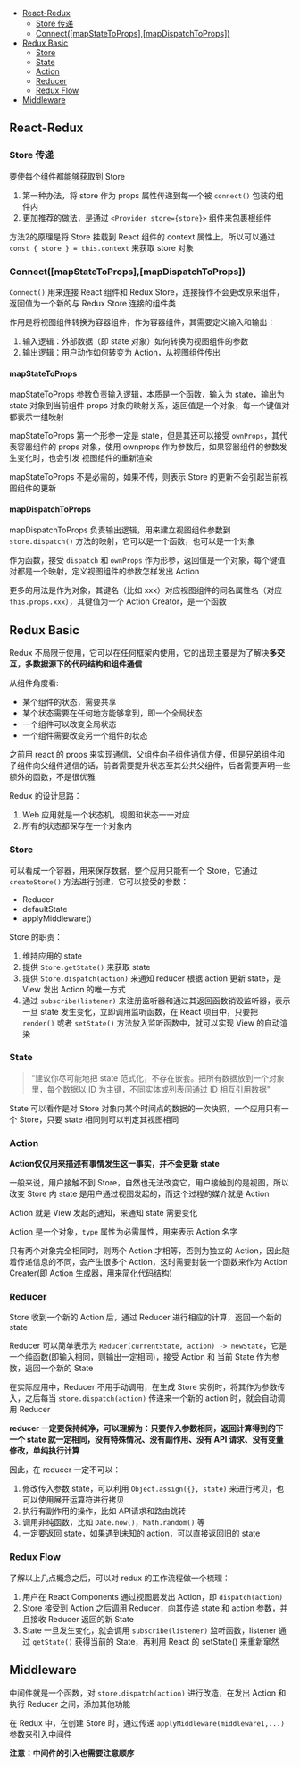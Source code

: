 <!-- MarkdownTOC levels="2,3" -->

- [React-Redux](#react-redux)
	- [Store 传递](#store-%E4%BC%A0%E9%80%92)
	- [Connect\(\[mapStateToProps\],\[mapDispatchToProps\]\)](#connectmapstatetopropsmapdispatchtoprops)
- [Redux Basic](#redux-basic)
	- [Store](#store)
	- [State](#state)
	- [Action](#action)
	- [Reducer](#reducer)
	- [Redux Flow](#redux-flow)
- [Middleware](#middleware)

<!-- /MarkdownTOC -->

## React-Redux

### Store 传递

要使每个组件都能够获取到 Store
1. 第一种办法，将 store 作为 props 属性传递到每一个被 `connect()` 包装的组件内
2. 更加推荐的做法，是通过 `<Provider store={store}>` 组件来包裹根组件

方法2的原理是将 Store 挂载到 React 组件的 context 属性上，所以可以通过 `const { store } = this.context` 来获取 store 对象

### Connect([mapStateToProps],[mapDispatchToProps])

`Connect()` 用来连接 React 组件和 Redux Store，连接操作不会更改原来组件，返回值为一个新的与 Redux Store 连接的组件类

作用是将视图组件转换为容器组件，作为容器组件，其需要定义输入和输出：
1. 输入逻辑：外部数据（即 state 对象）如何转换为视图组件的参数
2. 输出逻辑：用户动作如何转变为 Action，从视图组件传出

#### mapStateToProps

mapStateToProps 参数负责输入逻辑，本质是一个函数，输入为 state，输出为 state 对象到当前组件 props 对象的映射关系，返回值是一个对象，每一个键值对都表示一组映射

mapStateToProps 第一个形参一定是 state，但是其还可以接受 `ownProps`，其代表容器组件的 props 对象，使用 ownprops 作为参数后，如果容器组件的参数发生变化时，也会引发 视图组件的重新渲染

mapStateToProps 不是必需的，如果不传，则表示 Store 的更新不会引起当前视图组件的更新

#### mapDispatchToProps

mapDispatchToProps 负责输出逻辑，用来建立视图组件参数到 `store.dispatch()` 方法的映射，它可以是一个函数，也可以是一个对象

作为函数，接受 `dispatch` 和 `ownProps` 作为形参，返回值是一个对象，每个键值对都是一个映射，定义视图组件的参数怎样发出 Action

更多的用法是作为对象，其键名（比如 xxx）对应视图组件的同名属性名（对应 `this.props.xxx`），其键值为一个 Action Creator，是一个函数


## Redux Basic

Redux 不局限于使用，它可以在任何框架内使用，它的出现主要是为了解决**多交互，多数据源下的代码结构和组件通信**

从组件角度看:
- 某个组件的状态，需要共享
- 某个状态需要在任何地方能够拿到，即一个全局状态
- 一个组件可以改变全局状态
- 一个组件需要改变另一个组件的状态

之前用 react 的 props 来实现通信，父组件向子组件通信方便，但是兄弟组件和子组件向父组件通信的话，前者需要提升状态至其公共父组件，后者需要声明一些额外的函数，不是很优雅

Redux 的设计思路：
1. Web 应用就是一个状态机，视图和状态一一对应
2. 所有的状态都保存在一个对象内

### Store

可以看成一个容器，用来保存数据，整个应用只能有一个 Store，它通过 `createStore()` 方法进行创建，它可以接受的参数：
- Reducer
- defaultState
- applyMiddleware()

Store 的职责：

1. 维持应用的 state
2. 提供 `Store.getState()` 来获取 state
3. 提供 `Store.dispatch(action)` 来通知 reducer 根据 action 更新 state，是 View 发出 Action 的唯一方式
4. 通过 `subscribe(listener)` 来注册监听器和通过其返回函数销毁监听器，表示一旦 state 发生变化，立即调用监听函数，在 React 项目中，只要把 `render()` 或者 `setState()` 方法放入监听函数中，就可以实现 View 的自动渲染

### State

> "建议你尽可能地把 state 范式化，不存在嵌套。把所有数据放到一个对象里，每个数据以 ID 为主键，不同实体或列表间通过 ID 相互引用数据"

State 可以看作是对 Store 对象内某个时间点的数据的一次快照，一个应用只有一个 Store，只要 state 相同则可以判定其视图相同


### Action

**Action仅仅用来描述有事情发生这一事实，并不会更新 state**

一般来说，用户接触不到 Store，自然也无法改变它，用户接触到的是视图，所以改变 Store 内 state 是用户通过视图发起的，而这个过程的媒介就是 Action

Action 就是 View 发起的通知，来通知 state 需要变化

Action 是一个对象，`type` 属性为必需属性，用来表示 Action 名字

只有两个对象完全相同时，则两个 Action 才相等，否则为独立的 Action，因此随着传递信息的不同，会产生很多个 Action，这时需要封装一个函数来作为 Action Creater(即 Action 生成器，用来简化代码结构)

### Reducer

Store 收到一个新的 Action 后，通过 Reducer 进行相应的计算，返回一个新的 state

Reducer 可以简单表示为 `Reducer(currentState, action) -> newState`，它是一个纯函数(即输入相同，则输出一定相同)，接受 Action 和 当前 State 作为参数，返回一个新的 State

在实际应用中，Reducer 不用手动调用，在生成 Store 实例时，将其作为参数传入，之后每当 `store.dispatch(action)` 传递来一个新的 action 时，就会自动调用 Reducer

**reducer 一定要保持纯净，可以理解为：只要传入参数相同，返回计算得到的下一个 state 就一定相同，没有特殊情况、没有副作用、没有 API 请求、没有变量修改，单纯执行计算**

因此，在 reducer 一定不可以：
1. 修改传入参数 state，可以利用 `Object.assign({}, state)` 来进行拷贝，也可以使用展开运算符进行拷贝
2. 执行有副作用的操作，比如 API请求和路由跳转
3. 调用非纯函数，比如 `Date.now()`，`Math.random()` 等
4. 一定要返回 state，如果遇到未知的 action，可以直接返回旧的 state

### Redux Flow

了解以上几点概念之后，可以对 redux 的工作流程做一个梳理：

1. 用户在 React Components 通过视图层发出 Action，即 `dispatch(action)`
2. Store 接受到 Action 之后调用 Reducer，向其传递 state 和 action 参数，并且接收 Reducer 返回的新 State
3. State 一旦发生变化，就会调用 `subscribe(listener)` 监听函数，listener 通过 `getState()` 获得当前的 State，再利用 React 的 setState() 来重新窜然


## Middleware

中间件就是一个函数，对 `store.dispatch(action)` 进行改造，在发出 Action 和执行 Reducer 之间，添加其他功能

在 Redux 中，在创建 Store 时，通过传递 `applyMiddleware(middleware1,...)` 参数来引入中间件

**注意：中间件的引入也需要注意顺序**





